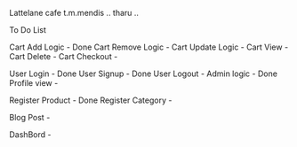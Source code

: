Lattelane cafe
t.m.mendis
..
tharu
..



To Do List

Cart Add Logic - Done
Cart Remove Logic -
Cart Update Logic -
Cart View -
Cart Delete -
Cart Checkout -

User Login - Done
User Signup - Done
User Logout - 
Admin logic - Done
Profile view -

Register Product - Done
Register Category -

Blog Post -

DashBord -


